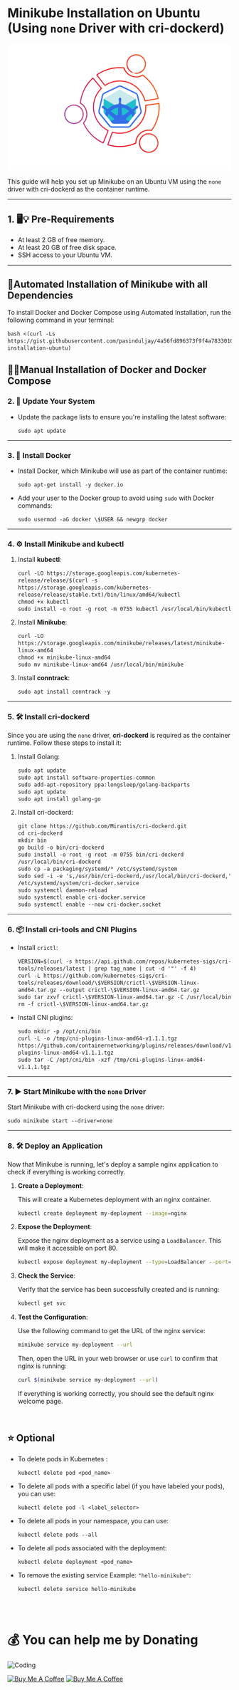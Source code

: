 
# Minikube Installation on Ubuntu (Using `none` Driver with cri-dockerd)


<p align="center">
  <img src="./Images/background.webp" alt="Minikuber Image">
</p>

This guide will help you set up Minikube on an Ubuntu VM using the `none` driver with cri-dockerd as the container runtime.

---
## 1. 🖥️💡 Pre-Requirements

- At least 2 GB of free memory.
- At least 20 GB of free disk space.
- SSH access to your Ubuntu VM.

---

## 🤖Automated Installation of Minikube with all Dependencies

To install Docker and Docker Compose using Automated Installation, run the following command in your terminal:
     
```
bash <(curl -Ls https://gist.githubusercontent.com/pasinduljay/4a56fd896373f9f4a783301000570f06/raw/82df68326a2d1785c002d1e7f2d137f5fd927d9d/minikube-installation-ubuntu)
```

## 👩‍💻Manual Installation of Docker and Docker Compose

### 2. 🔄 Update Your System

- Update the package lists to ensure you're installing the latest software:

    ```
    sudo apt update
    ```
---

### 3. 🐳 Install Docker

- Install Docker, which Minikube will use as part of the container runtime:

    ```
    sudo apt-get install -y docker.io
    ```

- Add your user to the Docker group to avoid using `sudo` with Docker commands:

    ```
    sudo usermod -aG docker \$USER && newgrp docker
    ```

---

### 4. ⚙️ Install Minikube and kubectl

1. Install **kubectl**:

    ```
    curl -LO https://storage.googleapis.com/kubernetes-release/release/$(curl -s https://storage.googleapis.com/kubernetes-release/release/stable.txt)/bin/linux/amd64/kubectl
    chmod +x kubectl
    sudo install -o root -g root -m 0755 kubectl /usr/local/bin/kubectl
    ```

2. Install **Minikube**:

    ```
    curl -LO https://storage.googleapis.com/minikube/releases/latest/minikube-linux-amd64
    chmod +x minikube-linux-amd64
    sudo mv minikube-linux-amd64 /usr/local/bin/minikube
    ```

3. Install **conntrack**:

    ```
    sudo apt install conntrack -y
    ```

---

### 5. 🛠️ Install cri-dockerd

Since you are using the `none` driver, **cri-dockerd** is required as the container runtime. Follow these steps to install it:

1. Install Golang:

    ```
    sudo apt update
    sudo apt install software-properties-common
    sudo add-apt-repository ppa:longsleep/golang-backports
    sudo apt update
    sudo apt install golang-go
    ```

2. Install cri-dockerd:

    ```
    git clone https://github.com/Mirantis/cri-dockerd.git
    cd cri-dockerd
    mkdir bin
    go build -o bin/cri-dockerd
    sudo install -o root -g root -m 0755 bin/cri-dockerd /usr/local/bin/cri-dockerd
    sudo cp -a packaging/systemd/* /etc/systemd/system
    sudo sed -i -e 's,/usr/bin/cri-dockerd,/usr/local/bin/cri-dockerd,' /etc/systemd/system/cri-docker.service
    sudo systemctl daemon-reload
    sudo systemctl enable cri-docker.service
    sudo systemctl enable --now cri-docker.socket
    ```

---

### 6. 📦 Install cri-tools and CNI Plugins

- Install `crictl`:

    ```
    VERSION=$(curl -s https://api.github.com/repos/kubernetes-sigs/cri-tools/releases/latest | grep tag_name | cut -d '"' -f 4)
    curl -L https://github.com/kubernetes-sigs/cri-tools/releases/download/\$VERSION/crictl-\$VERSION-linux-amd64.tar.gz --output crictl-\$VERSION-linux-amd64.tar.gz
    sudo tar zxvf crictl-\$VERSION-linux-amd64.tar.gz -C /usr/local/bin
    rm -f crictl-\$VERSION-linux-amd64.tar.gz
    ```

- Install CNI plugins:

    ```
    sudo mkdir -p /opt/cni/bin
    curl -L -o /tmp/cni-plugins-linux-amd64-v1.1.1.tgz https://github.com/containernetworking/plugins/releases/download/v1.1.1/cni-plugins-linux-amd64-v1.1.1.tgz
    sudo tar -C /opt/cni/bin -xzf /tmp/cni-plugins-linux-amd64-v1.1.1.tgz
    ```

---

### 7. ▶️ Start Minikube with the `none` Driver

Start Minikube with cri-dockerd using the `none` driver:

```
sudo minikube start --driver=none
```

---

### 8. 🛠️ Deploy an Application

Now that Minikube is running, let's deploy a sample nginx application to check if everything is working correctly.

1. **Create a Deployment**:

    This will create a Kubernetes deployment with an nginx container.

    ```bash
    kubectl create deployment my-deployment --image=nginx
    ```

2. **Expose the Deployment**:

    Expose the nginx deployment as a service using a `LoadBalancer`. This will make it accessible on port 80.

    ```bash
    kubectl expose deployment my-deployment --type=LoadBalancer --port=80 --target-port=80
    ```

3. **Check the Service**:

    Verify that the service has been successfully created and is running:

    ```bash
    kubectl get svc
    ```

4. **Test the Configuration**:

    Use the following command to get the URL of the nginx service:

    ```bash
    minikube service my-deployment --url
    ```

    Then, open the URL in your web browser or use `curl` to confirm that nginx is running:

    ```bash
    curl $(minikube service my-deployment --url)
    ```

    If everything is working correctly, you should see the default nginx welcome page.

</br>

## ⭐ Optional

- To delete pods in Kubernetes :

    ```
    kubectl delete pod <pod_name>
    ```
- To delete all pods with a specific label (if you have labeled your pods), you can use:
    ```
    kubectl delete pod -l <label_selector>
    ```
- To delete all pods in your namespace, you can use:
    ```
    kubectl delete pods --all
    ```
 - To delete all pods associated with the deployment:
   ```
   kubectl delete deployment <pod_name>
    ```
- To remove the existing service Example: `"hello-minikube"`: 
    ```
    kubectl delete service hello-minikube
    ```
</br></br>

# 💰 You can help me by Donating
<img align="center" alt="Coding" width="400" src="https://github.com/pasinduljay/pasinduljay/blob/main/Resources/user2.gif">

<a href="https://buymeacoffee.com/pasinduljay" target="_blank"><img src="https://cdn.buymeacoffee.com/buttons/v2/default-yellow.png" alt="Buy Me A Coffee" height="50px" ></a>
<a href="https://paypal.me/980822" target="_blank"><img src="https://img.shields.io/badge/PayPal-00457C?style=for-the-badge&logo=paypal&logoColor=white" alt="Buy Me A Coffee" height="50px" >
<br><br>
